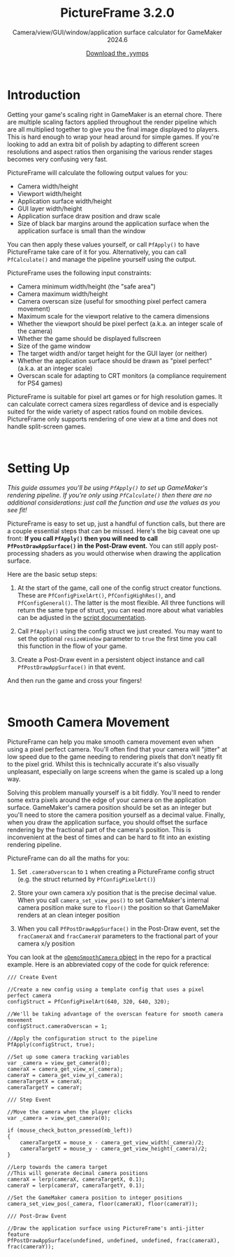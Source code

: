 <h1 align="center">PictureFrame 3.2.0</h1>

<p align="center">Camera/view/GUI/window/application surface calculator for GameMaker 2024.6</p>

<p align="center"><a href="https://github.com/JujuAdams/PictureFrame/releases/">Download the .yymps</a></p>

&nbsp;

# Introduction

Getting your game's scaling right in GameMaker is an eternal chore. There are multiple scaling factors applied throughout the render pipeline which are all multiplied together to give you the final image displayed to players. This is hard enough to wrap your head around for simple games. If you're looking to add an extra bit of polish by adapting to different screen resolutions and aspect ratios then organising the various render stages becomes very confusing very fast.

PictureFrame will calculate the following output values for you:
- Camera width/height
- Viewport width/height
- Application surface width/height
- GUI layer width/height
- Application surface draw position and draw scale
- Size of black bar margins around the application surface when the application surface is small than the window

You can then apply these values yourself, or call `PfApply()` to have PictureFrame take care of it for you. Alternatively, you can call `PfCalculate()` and manage the pipeline yourself using the output.

PictureFrame uses the following input constraints:
- Camera minimum width/height (the "safe area")
- Camera maximum width/height
- Camera overscan size (useful for smoothing pixel perfect camera movement)
- Maximum scale for the viewport relative to the camera dimensions
- Whether the viewport should be pixel perfect (a.k.a. an integer scale of the camera)
- Whether the game should be displayed fullscreen
- Size of the game window
- The target width and/or target height for the GUI layer (or neither)
- Whether the application surface should be drawn as "pixel perfect" (a.k.a. at an integer scale)
- Overscan scale for adapting to CRT monitors (a compliance requirement for PS4 games)

PictureFrame is suitable for pixel art games or for high resolution games. It can calculate correct camera sizes regardless of device and is especially suited for the wide variety of aspect ratios found on mobile devices. PictureFrame only supports rendering of one view at a time and does not handle split-screen games.

&nbsp;

# Setting Up

*This guide assumes you'll be using `PfApply()` to set up GameMaker's rendering pipeline. If you're only using `PfCalculate()` then there are no additional considerations: just call the function and use the values as you see fit!*

PictureFrame is easy to set up, just a handful of function calls, but there are a couple essential steps that can be missed. Here's the big caveat one up front: **If you call `PfApply()` then you will need to call `PfPostDrawAppSurface()` in the Post-Draw event.** You can still apply post-processing shaders as you would otherwise when drawing the application surface.

Here are the basic setup steps:

1. At the start of the game, call one of the config struct creator functions. These are `PfConfigPixelArt()`, `PfConfigHighRes()`, and `PfConfigGeneral()`. The latter is the most flexible. All three functions will return the same type of struct, you can read more about what variables can be adjusted in the [script documentation](https://github.com/JujuAdams/PictureFrame/blob/dev/scripts/PfConfigGeneral/PfConfigGeneral.gml).

2. Call `PfApply()` using the config struct we just created. You may want to set the optional `resizeWindow` parameter to `true` the first time you call this function in the flow of your game.

3. Create a Post-Draw event in a persistent object instance and call `PfPostDrawAppSurface()` in that event.

And then run the game and cross your fingers!

&nbsp;

# Smooth Camera Movement

PictureFrame can help you make smooth camera movement even when using a pixel perfect camera. You'll often find that your camera will "jitter" at low speed due to the game needing to rendering pixels that don't neatly fit to the pixel grid. Whilst this is technically accurate it's also visually unpleasant, especially on large screens when the game is scaled up a long way.

Solving this problem manually yourself is a bit fiddly. You'll need to render some extra pixels around the edge of your camera on the application surface. GameMaker's camera position should be set as an integer but you'll need to store the camera position yourself as a decimal value. Finally, when you draw the application surface, you should offset the surface rendering by the fractional part of the camera's position. This is inconvenient at the best of times and can be hard to fit into an existing rendering pipeline.

PictureFrame can do all the maths for you:

1. Set `.cameraOverscan` to `1` when creating a PictureFrame config struct (e.g. the struct returned by `PfConfigPixelArt()`)

2. Store your own camera x/y position that is the precise decimal value. When you call `camera_set_view_pos()` to set GameMaker's internal camera position make sure to `floor()` the position so that GameMaker renders at an clean integer position

3. When you call `PfPostDrawAppSurface()` in the Post-Draw event, set the `fracCameraX` and `fracCameraY` parameters to the fractional part of your camera x/y position

You can look at the [`oDemoSmoothCamera` object](https://github.com/JujuAdams/PictureFrame/tree/dev/objects/oDemoSmoothCamera) in the repo for a practical example. Here is an abbreviated copy of the code for quick reference:

```gml
/// Create Event

//Create a new config using a template config that uses a pixel perfect camera
configStruct = PfConfigPixelArt(640, 320, 640, 320);

//We'll be taking advantage of the overscan feature for smooth camera movement
configStruct.cameraOverscan = 1;

//Apply the configuration struct to the pipeline
PfApply(configStruct, true);

//Set up some camera tracking variables
var _camera = view_get_camera(0);
cameraX = camera_get_view_x(_camera);
cameraY = camera_get_view_y(_camera);
cameraTargetX = cameraX;
cameraTargetY = cameraY;
```
```gml
/// Step Event

//Move the camera when the player clicks
var _camera = view_get_camera(0);

if (mouse_check_button_pressed(mb_left))
{
    cameraTargetX = mouse_x - camera_get_view_width(_camera)/2;
    cameraTargetY = mouse_y - camera_get_view_height(_camera)/2;
}

//Lerp towards the camera target
//This will generate decimal camera positions
cameraX = lerp(cameraX, cameraTargetX, 0.1);
cameraY = lerp(cameraY, cameraTargetY, 0.1);

//Set the GameMaker camera position to integer positions
camera_set_view_pos(_camera, floor(cameraX), floor(cameraY));
```
```gml
/// Post-Draw Event

//Draw the application surface using PictureFrame's anti-jitter feature
PfPostDrawAppSurface(undefined, undefined, undefined, frac(cameraX), frac(cameraY));
```
